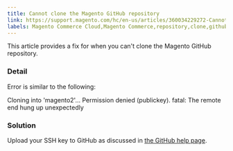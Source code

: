 ```yaml
---
title: Cannot clone the Magento GitHub repository
link: https://support.magento.com/hc/en-us/articles/360034229272-Cannot-clone-the-Magento-GitHub-repository
labels: Magento Commerce Cloud,Magento Commerce,repository,clone,github,how to,SSH key
---
```


This article provides a fix for when you can't clone the Magento GitHub repository.

### Detail

Error is similar to the following:

Cloning into 'magento2'...
Permission denied (publickey).
fatal: The remote end hung up unexpectedly
### Solution

Upload your SSH key to GitHub as discussed in [the GitHub help page](https://help.github.com/articles/generating-ssh-keys).

